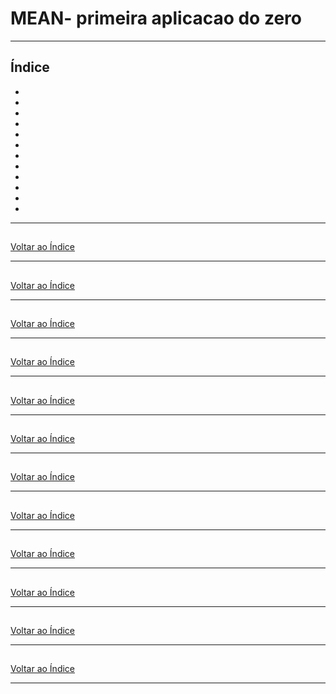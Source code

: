 # MEAN- primeira aplicacao do zero

---

## <a name="indice">Índice</a>

- [](#parte1)   
- [](#parte2)   
- [](#parte3)   
- [](#parte4)   
- [](#parte5)   
- [](#parte6)   
- [](#parte7)   
- [](#parte8)   
- [](#parte9)   
- [](#parte10)   
- [](#parte11)   
- [](#parte12)   



---

## <a name="parte1"></a>


[Voltar ao Índice](#indice)

---

## <a name="parte2"></a>


[Voltar ao Índice](#indice)

---

## <a name="parte3"></a>


[Voltar ao Índice](#indice)

---

## <a name="parte4"></a>


[Voltar ao Índice](#indice)

---

## <a name="parte5"></a>


[Voltar ao Índice](#indice)

---

## <a name="parte6"></a>


[Voltar ao Índice](#indice)

---

## <a name="parte7"></a>


[Voltar ao Índice](#indice)

---

## <a name="parte8"></a>


[Voltar ao Índice](#indice)

---

## <a name="parte9"></a>


[Voltar ao Índice](#indice)

---

## <a name="parte10"></a>


[Voltar ao Índice](#indice)

---

## <a name="parte11"></a>


[Voltar ao Índice](#indice)

---

## <a name="parte12"></a>


[Voltar ao Índice](#indice)

---